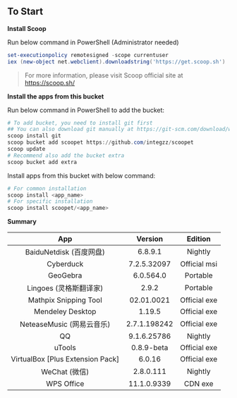 To Start
--------

**Install Scoop**

Run below command in PowerShell (Administrator needed)

``` powershell
set-executionpolicy remotesigned -scope currentuser
iex (new-object net.webclient).downloadstring('https://get.scoop.sh')
```

> For more information, please visit Scoop official site at https://scoop.sh/

**Install the apps from this bucket**

Run below command in PowerShell to add the bucket:

``` powershell
# To add bucket, you need to install git first
## You can also download git manually at https://git-scm.com/download/win
scoop install git
scoop bucket add scoopet https://github.com/integzz/scoopet
scoop update
# Recommend also add the bucket extra
scoop bucket add extra
```

Install apps from this bucket with below command:

``` powershell
# For common installation
scoop install <app_name>
# For specific installation
scoop install scoopet/<app_name>
```


**Summary**


|               App                |   Version    |   Edition    |
| :------------------------------: | :----------: | :----------: |
|     BaiduNetdisk  (百度网盘)     |   6.8.9.1    |   Nightly    |
|            Cyberduck             | 7.2.5.32097  | Official msi |
|             GeoGebra             |  6.0.564.0   |   Portable   |
|      Lingoes (灵格斯翻译家)      |    2.9.2     |   Portable   |
|      Mathpix Snipping Tool       |  02.01.0021  | Official exe |
|         Mendeley Desktop         |    1.19.5    | Official exe |
|    NeteaseMusic  (网易云音乐)    | 2.7.1.198242 | Official exe |
|                QQ                | 9.1.6.25786  |   Nightly    |
|              uTools              |  0.8.9-beta  | Official exe |
| VirtualBox [Plus Extension Pack] |    6.0.16    | Official exe |
|          WeChat  (微信)          |  2.8.0.111   |   Nightly    |
|            WPS Office            | 11.1.0.9339  |   CDN exe    |
